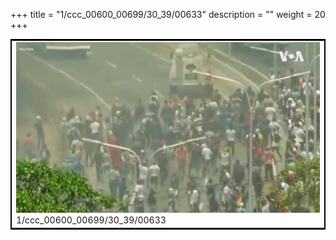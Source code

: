 +++
title = "1/ccc_00600_00699/30_39/00633"
description = ""
weight = 20
+++

<table style="border:2px solid black;max-width:800px;max-height:800px;" 
><tr><td>
<img class="center-fit-jpg"
src="/jpg_/aaa_20190430_NxaOmWaI8sI_00632.jpg">
1/ccc_00600_00699/30_39/00633
</img></td></tr></table>
